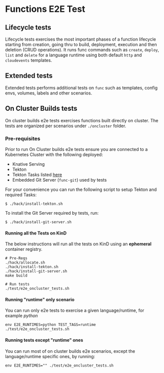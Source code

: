 # Functions E2E Test

## Lifecycle tests

Lifecycle tests exercises the most important phases of a function lifecycle starting from
creation, going thru to build, deployment, execution and then deletion (CRUD operations).
It runs func commands such as `create`, `deploy`, `list` and `delete` for a language
runtime using both default `http` and `cloudevents` templates.

## Extended tests

Extended tests performs additional tests on `func` such as templates, config envs, volumes, labels and
other scenarios.

## On Cluster Builds tests

On cluster builds e2e tests exercises functions built directly on cluster.
The tests are organized per scenarios under `./oncluster` folder.

### Pre-requisites

Prior to run On Cluster builds e2e tests ensure you are connected to
a Kubernetes Cluster with the following deployed:

- Knative Serving
- Tekton
- Tekton Tasks listed [here](../docs/reference/on_cluster_build.md)
- Embedded Git Server (`func-git`) used by tests

For your convenience you can run the following script to setup Tekton and required Tasks:
```
$ ./hack/install-tekton.sh
```

To install the Git Server required by tests, run:
```
$ ./hack/install-git-server.sh
```

#### Running all the Tests on KinD

The below instructions will run all the tests on KinD using an **ephemeral** container registry.
```
# Pre-Reqs
./hack/allocate.sh
./hack/install-tekton.sh
./hack/install-git-server.sh
make build

# Run tests
./test/e2e_oncluster_tests.sh
```

#### Running "runtime" only scenario

You can run only e2e tests to exercise a given language/runtime, for example *python*

```
env E2E_RUNTIMES=python TEST_TAGS=runtime ./test/e2e_oncluster_tests.sh
```

#### Running tests except "runtime" ones

You can run most of on cluster builds e2e scenarios, except the language/runtime specific
ones, by running:
```
env E2E_RUNTIMES="" ./test/e2e_oncluster_tests.sh
```
